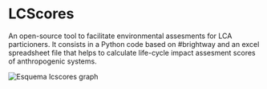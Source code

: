 # LCScores
An open-source tool to facilitate environmental assesments for LCA particioners. It consists in a Python code based on #brightway and an excel spreadsheet file that helps to calculate life-cycle impact assesment scores of anthropogenic systems. 

![Esquema lcscores graph](https://user-images.githubusercontent.com/87762654/226283889-616ee21c-2959-47cd-896c-72dfbe5cdfcf.png)
